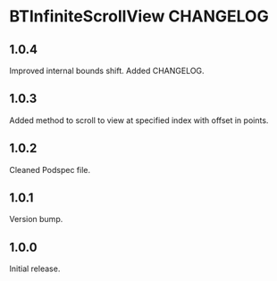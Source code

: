 # BTInfiniteScrollView CHANGELOG


## 1.0.4

Improved internal bounds shift.
Added CHANGELOG.


## 1.0.3

Added method to scroll to view at specified index with offset in points.


## 1.0.2

Cleaned Podspec file.


## 1.0.1

Version bump.


## 1.0.0

Initial release.
